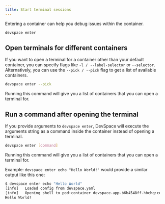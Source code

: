 ```yaml
---
title: Start terminal sessions
---
```


Entering a container can help you debug issues within the container.
```bash
devspace enter
```

## Open terminals for different containers
If you want to open a terminal for a container other than your default container, you can specify flags like `-l / --label-selector` or `--selector`. Alternatively, you can use the `--pick / --pick` flag to get a list of available containers.
```bash
devspace enter --pick
```
Running this command will give you a list of containers that you can open a terminal for.

## Run a command after opening the terminal
If you provide arguments to `devspace enter`, DevSpace will execute the arguments string as a command inside the container instead of opening a terminal.
```bash
devspace enter [command]
```
Running this command will give you a list of containers that you can open a terminal for.

Example: `devspace enter echo "Hello World!"` would provide a similar output like this one:
```bash
$ devspace enter echo "Hello World"
[info]   Loaded config from devspace.yaml     
[info]   Opening shell to pod:container devspace-app-b6b4548ff-hbchq:container-0
Hello World!
```
